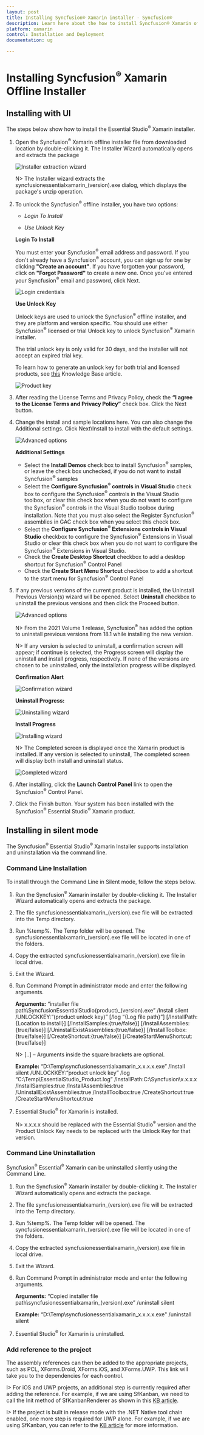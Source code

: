 ```yaml
---
layout: post
title: Installing Syncfusion® Xamarin installer - Syncfusion®
description: Learn here about the how to install Syncfusion® Xamarin offline installer after downloading from our syncfusion® website.
platform: xamarin
control: Installation and Deployment
documentation: ug

---
```


# Installing Syncfusion<sup>®</sup> Xamarin Offline Installer


## Installing with UI   

The steps below show how to install the Essential Studio<sup>®</sup> Xamarin installer.

1.	Open the Syncfusion<sup>®</sup> Xamarin offline installer file from downloaded location by double-clicking it. The Installer Wizard automatically opens and extracts the package

    ![Installer extraction wizard](images/Step-by-Step-Installation_img1.png)

    N> The Installer wizard extracts the syncfusionessentialxamarin_(version).exe dialog, which displays the package's unzip operation.

2.	To unlock the Syncfusion<sup>®</sup> offline installer, you have two options:

   
    * *Login To Install*
   
    * *Use Unlock Key*
   
   
   
    **Login To Install**
   
    You must enter your Syncfusion<sup>®</sup> email address and password. If you don't already have a Syncfusion<sup>®</sup> account, you can sign up for one by clicking **"Create an account"**. If you have forgotten your password, click on **"Forgot Password"** to create a new one. Once you've entered your Syncfusion<sup>®</sup> email and password, click Next.

    ![Login credentials](images/Step-by-Step-Installation_img2.png)   


    **Use Unlock Key**
   
    Unlock keys are used to unlock the Syncfusion<sup>®</sup> offline installer, and they are platform and version specific. You should use either Syncfusion<sup>®</sup> licensed or trial Unlock key to unlock Syncfusion<sup>®</sup> Xamarin installer.
   
    The trial unlock key is only valid for 30 days, and the installer will not accept an expired trial key. 
   
    To learn how to generate an unlock key for both trial and licensed products, see [this](https://www.syncfusion.com/kb/2326) Knowledge Base article.

    ![Product key](images/Step-by-Step-Installation_img3.png)   


3.	After reading the License Terms and Privacy Policy, check the **“I agree to the License Terms and Privacy Policy”** check box. Click the Next button.


4.	Change the install and sample locations here. You can also change the Additional settings. Click Next\Install to install with the default settings.


    ![Advanced options](images/Step-by-Step-Installation_img4.png)

    **Additional Settings**
    
	* Select the **Install Demos** check box to install Syncfusion<sup>®</sup> samples, or leave the check box unchecked, if you do not want to install Syncfusion<sup>®</sup> samples
    * Select the **Configure Syncfusion<sup>®</sup> controls in Visual Studio** check box to configure the Syncfusion<sup>®</sup> controls in the Visual Studio toolbox, or clear this check box when you do not want to configure the Syncfusion<sup>®</sup> controls in the Visual Studio toolbox during installation. Note that you must also select the Register Syncfusion<sup>®</sup> assemblies in GAC check box when you select this check box.
    * Select the **Configure Syncfusion<sup>®</sup> Extensions controls in Visual Studio** checkbox to configure the Syncfusion<sup>®</sup> Extensions in Visual Studio or clear this check box when you do not want to configure the Syncfusion<sup>®</sup> Extensions in Visual Studio.
	* Check the **Create Desktop Shortcut** checkbox to add a desktop shortcut for Syncfusion<sup>®</sup> Control Panel
    * Check the **Create Start Menu Shortcut** checkbox to add a shortcut to the start menu for Syncfusion<sup>®</sup> Control Panel




5.	If any previous versions of the current product is installed, the Uninstall Previous Version(s) wizard will be opened. Select **Uninstall** checkbox to uninstall the previous versions and then click the Proceed button.


    ![Advanced options](images/Step-by-Step-Installation_img7.png)
	
	
	N> From the 2021 Volume 1 release, Syncfusion<sup>®</sup> has added the option to uninstall previous versions from 18.1 while installing the new version.
	
	
	N> If any version is selected to uninstall, a confirmation screen will appear; if continue is selected, the Progress screen will display the uninstall and install progress, respectively. If none of the versions are chosen to be uninstalled, only the installation progress will be displayed.
	
	**Confirmation Alert**
	
	![Confirmation wizard](images/Step-by-Step-Installation_img8.png)
	
	**Uninstall Progress:**
	
	![Uninstalling wizard](images/Step-by-Step-Installation_img9.png)
	
	**Install Progress**
	
	![Installing wizard](images/Step-by-Step-Installation_img5.png)

    N> The Completed screen is displayed once the Xamarin product is installed. If any version is selected to uninstall, The completed screen will display both install and uninstall status.
	
	![Completed wizard](images/Step-by-Step-Installation_img10.png)
	
7.  After installing, click the **Launch Control Panel** link to open the Syncfusion<sup>®</sup> Control Panel.


8.  Click the Finish button. Your system has been installed with the Syncfusion<sup>®</sup> Essential Studio<sup>®</sup> Xamarin product.

## Installing in silent mode

The Syncfusion<sup>®</sup> Essential Studio<sup>®</sup> Xamarin Installer supports installation and uninstallation via the command line.

### Command Line Installation

To install through the Command Line in Silent mode, follow the steps below.

1.	Run the Syncfusion<sup>®</sup> Xamarin installer by double-clicking it. The Installer Wizard automatically opens and extracts the package.
2.	The file syncfusionessentialxamarin_(version).exe file will be extracted into the Temp directory.
3.	Run %temp%. The Temp folder will be opened. The syncfusionessentialxamarin_(version).exe file will be located in one of the folders.
4.	Copy the extracted syncfusionessentialxamarin_(version).exe file in local drive.
5.	Exit the Wizard.
6.	Run Command Prompt in administrator mode and enter the following arguments.


    **Arguments:** “installer file path\SyncfusionEssentialStudio(product)_(version).exe” /Install silent /UNLOCKKEY:“(product unlock key)” [/log “{Log file path}”] [/InstallPath:{Location to install}] [/InstallSamples:{true/false}] [/InstallAssemblies:{true/false}] [/UninstallExistAssemblies:{true/false}] [/InstallToolbox:{true/false}] [/CreateShortcut:{true/false}] [/CreateStartMenuShortcut:{true/false}]


    N> [..] – Arguments inside the square brackets are optional.

    **Example:** “D:\Temp\syncfusionessentialxamarin_x.x.x.x.exe” /Install silent /UNLOCKKEY:“product unlock key” /log “C:\Temp\EssentialStudio_Product.log” /InstallPath:C:\Syncfusion\x.x.x.x /InstallSamples:true /InstallAssemblies:true /UninstallExistAssemblies:true /InstallToolbox:true /CreateShortcut:true /CreateStartMenuShortcut:true

	
7.  Essential Studio<sup>®</sup> for Xamarin is installed.

    N> x.x.x.x should be replaced with the Essential Studio<sup>®</sup> version and the Product Unlock Key needs to be replaced with the Unlock Key for that version.
   

### Command Line Uninstallation

Syncfusion<sup>®</sup> Essential<sup>®</sup> Xamarin can be uninstalled silently using the Command Line.

1.	Run the Syncfusion<sup>®</sup> Xamarin installer by double-clicking it. The Installer Wizard automatically opens and extracts the package.
2.	The file syncfusionessentialxamarin_(version).exe file will be extracted into the Temp directory.
3.	Run %temp%. The Temp folder will be opened. The syncfusionessentialxamarin_(version).exe file will be located in one of the folders.
4.	Copy the extracted syncfusionessentialxamarin_(version).exe file in local drive.
5.	Exit the Wizard.
6.	Run Command Prompt in administrator mode and enter the following arguments.

   
    **Arguments:** “Copied installer file path\syncfusionessentialxamarin_(version).exe” /uninstall silent 

    **Example:** “D:\Temp\syncfusionessentialxamarin_x.x.x.x.exe" /uninstall silent


7.  Essential Studio<sup>®</sup> for Xamarin is uninstalled.

### Add reference to the project

The assembly references can then be added to the appropriate projects, such as PCL, XForms.Droid, XForms.iOS, and XForms.UWP. This link will take you to the dependencies for each control.

I> For iOS and UWP projects, an additional step is currently required after adding the reference. For example, if we are using SfKanban, we need to call the Init method of SfKanbanRenderer as shown in this [KB article](https://www.syncfusion.com/kb/7171).

I> If the project is built in release mode with the .NET Native tool chain enabled, one more step is required for UWP alone. For example, if we are using SfKanban, you can refer to the [KB article](https://www.syncfusion.com/kb/7170) for more information.
